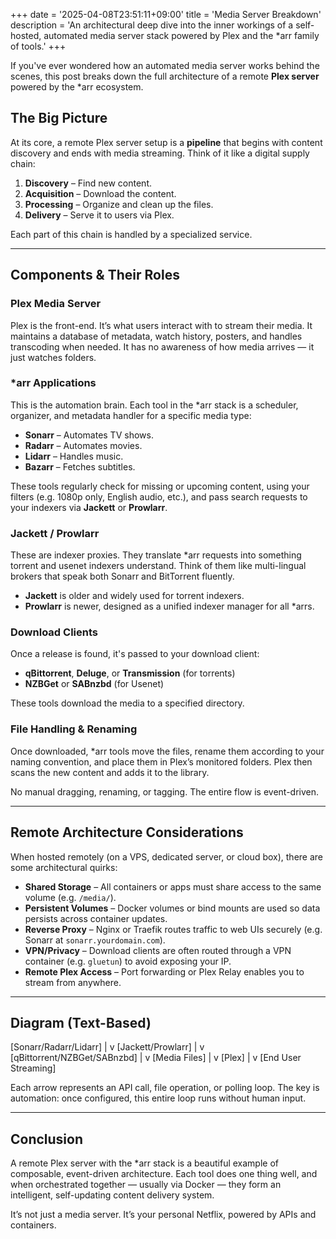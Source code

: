 +++
date = '2025-04-08T23:51:11+09:00'
title = 'Media Server Breakdown'
description = 'An architectural deep dive into the inner workings of a self-hosted, automated media server stack powered by Plex and the *arr family of tools.'
+++

If you've ever wondered how an automated media server works behind the scenes, this post breaks down the full architecture of a remote **Plex server** powered by the *arr ecosystem.

## The Big Picture

At its core, a remote Plex server setup is a **pipeline** that begins with content discovery and ends with media streaming. Think of it like a digital supply chain:

1. **Discovery** – Find new content.
2. **Acquisition** – Download the content.
3. **Processing** – Organize and clean up the files.
4. **Delivery** – Serve it to users via Plex.

Each part of this chain is handled by a specialized service.

---

## Components & Their Roles

### **Plex Media Server**
Plex is the front-end. It’s what users interact with to stream their media. It maintains a database of metadata, watch history, posters, and handles transcoding when needed. It has no awareness of how media arrives — it just watches folders.

### ***arr Applications**
This is the automation brain. Each tool in the *arr stack is a scheduler, organizer, and metadata handler for a specific media type:

- **Sonarr** – Automates TV shows.
- **Radarr** – Automates movies.
- **Lidarr** – Handles music.
- **Bazarr** – Fetches subtitles.

These tools regularly check for missing or upcoming content, using your filters (e.g. 1080p only, English audio, etc.), and pass search requests to your indexers via **Jackett** or **Prowlarr**.

### **Jackett / Prowlarr**
These are indexer proxies. They translate *arr requests into something torrent and usenet indexers understand. Think of them like multi-lingual brokers that speak both Sonarr and BitTorrent fluently.

- **Jackett** is older and widely used for torrent indexers.
- **Prowlarr** is newer, designed as a unified indexer manager for all *arrs.

### **Download Clients**
Once a release is found, it's passed to your download client:

- **qBittorrent**, **Deluge**, or **Transmission** (for torrents)
- **NZBGet** or **SABnzbd** (for Usenet)

These tools download the media to a specified directory.

### **File Handling & Renaming**
Once downloaded, *arr tools move the files, rename them according to your naming convention, and place them in Plex’s monitored folders. Plex then scans the new content and adds it to the library.

No manual dragging, renaming, or tagging. The entire flow is event-driven.

---

## Remote Architecture Considerations

When hosted remotely (on a VPS, dedicated server, or cloud box), there are some architectural quirks:

- **Shared Storage** – All containers or apps must share access to the same volume (e.g. `/media/`).
- **Persistent Volumes** – Docker volumes or bind mounts are used so data persists across container updates.
- **Reverse Proxy** – Nginx or Traefik routes traffic to web UIs securely (e.g. Sonarr at `sonarr.yourdomain.com`).
- **VPN/Privacy** – Download clients are often routed through a VPN container (e.g. `gluetun`) to avoid exposing your IP.
- **Remote Plex Access** – Port forwarding or Plex Relay enables you to stream from anywhere.

---

## Diagram (Text-Based)
[Sonarr/Radarr/Lidarr]
|
v
[Jackett/Prowlarr]
|
v
[qBittorrent/NZBGet/SABnzbd]
|
v
[Media Files]
|
v
[Plex]
|
v
[End User Streaming]

Each arrow represents an API call, file operation, or polling loop. The key is automation: once configured, this entire loop runs without human input.

---

## Conclusion

A remote Plex server with the *arr stack is a beautiful example of composable, event-driven architecture. Each tool does one thing well, and when orchestrated together — usually via Docker — they form an intelligent, self-updating content delivery system.

It’s not just a media server. It’s your personal Netflix, powered by APIs and containers.


